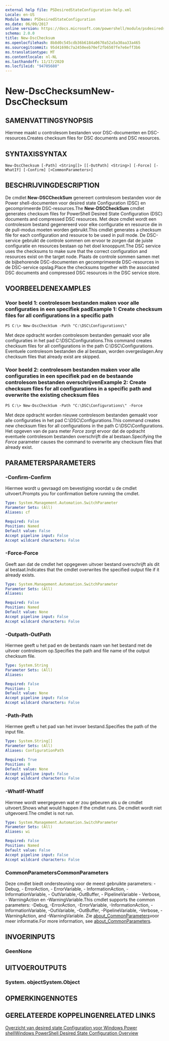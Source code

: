 ```yaml
---
external help file: PSDesiredStateConfiguration-help.xml
Locale: en-US
Module Name: PSDesiredStateConfiguration
ms.date: 06/09/2017
online version: https://docs.microsoft.com/powershell/module/psdesiredstateconfiguration/new-dscchecksum?view=powershell-7.2&WT.mc_id=ps-gethelp
schema: 2.0.0
title: New-DscChecksum
ms.openlocfilehash: 8b8d0c545cdb36b6184a0670a52a5a30aa33a465
ms.sourcegitcommit: 95d41698c7a2450eeb70ef2fb6507fe7e6eff3b6
ms.translationtype: MT
ms.contentlocale: nl-NL
ms.lasthandoff: 11/17/2020
ms.locfileid: "94705680"
---
```

# <span data-ttu-id="8c9d9-102">New-DscChecksum</span><span class="sxs-lookup"><span data-stu-id="8c9d9-102">New-DscChecksum</span></span>

## <span data-ttu-id="8c9d9-103">SAMENVATTING</span><span class="sxs-lookup"><span data-stu-id="8c9d9-103">SYNOPSIS</span></span>
<span data-ttu-id="8c9d9-104">Hiermee maakt u controlesom bestanden voor DSC-documenten en DSC-resources.</span><span class="sxs-lookup"><span data-stu-id="8c9d9-104">Creates checksum files for DSC documents and DSC resources.</span></span>

## <span data-ttu-id="8c9d9-105">SYNTAXIS</span><span class="sxs-lookup"><span data-stu-id="8c9d9-105">SYNTAX</span></span>

```
New-DscChecksum [-Path] <String[]> [[-OutPath] <String>] [-Force] [-WhatIf] [-Confirm] [<CommonParameters>]
```

## <span data-ttu-id="8c9d9-106">BESCHRIJVING</span><span class="sxs-lookup"><span data-stu-id="8c9d9-106">DESCRIPTION</span></span>

<span data-ttu-id="8c9d9-107">De cmdlet **New-DSCCheckSum** genereert controlesom bestanden voor de Power shell-documenten voor desired state Configuration (DSC) en gecomprimeerde DSC-resources.</span><span class="sxs-lookup"><span data-stu-id="8c9d9-107">The **New-DSCCheckSum** cmdlet generates checksum files for PowerShell Desired State Configuration (DSC) documents and compressed DSC resources.</span></span>
<span data-ttu-id="8c9d9-108">Met deze cmdlet wordt een controlesom bestand gegenereerd voor elke configuratie en resource die in de pull-modus moeten worden gebruikt.</span><span class="sxs-lookup"><span data-stu-id="8c9d9-108">This cmdlet generates a checksum file for each configuration and resource to be used in pull mode.</span></span>
<span data-ttu-id="8c9d9-109">De DSC-service gebruikt de controle sommen om ervoor te zorgen dat de juiste configuratie en resources bestaan op het doel knooppunt.</span><span class="sxs-lookup"><span data-stu-id="8c9d9-109">The DSC service uses the checksums to make sure that the correct configuration and resources exist on the target node.</span></span>
<span data-ttu-id="8c9d9-110">Plaats de controle sommen samen met de bijbehorende DSC-documenten en gecomprimeerde DSC-resources in de DSC-service opslag.</span><span class="sxs-lookup"><span data-stu-id="8c9d9-110">Place the checksums together with the associated DSC documents and compressed DSC resources in the DSC service store.</span></span>

## <span data-ttu-id="8c9d9-111">VOORBEELDEN</span><span class="sxs-lookup"><span data-stu-id="8c9d9-111">EXAMPLES</span></span>

### <span data-ttu-id="8c9d9-112">Voor beeld 1: controlesom bestanden maken voor alle configuraties in een specifiek pad</span><span class="sxs-lookup"><span data-stu-id="8c9d9-112">Example 1: Create checksum files for all configurations in a specific path</span></span>

```
PS C:\> New-DscCheckSum -Path "C:\DSC\Configurations\"
```

<span data-ttu-id="8c9d9-113">Met deze opdracht worden controlesom bestanden gemaakt voor alle configuraties in het pad C:\DSC\Configurations.</span><span class="sxs-lookup"><span data-stu-id="8c9d9-113">This command creates checksum files for all configurations in the path C:\DSC\Configurations.</span></span>
<span data-ttu-id="8c9d9-114">Eventuele controlesom bestanden die al bestaan, worden overgeslagen.</span><span class="sxs-lookup"><span data-stu-id="8c9d9-114">Any checksum files that already exist are skipped.</span></span>

### <span data-ttu-id="8c9d9-115">Voor beeld 2: controlesom bestanden maken voor alle configuraties in een specifiek pad en de bestaande controlesom bestanden overschrijven</span><span class="sxs-lookup"><span data-stu-id="8c9d9-115">Example 2: Create checksum files for all configurations in a specific path and overwrite the existing checksum files</span></span>

```
PS C:\> New-DscCheckSum -Path "C:\DSC\Configurations\" -Force
```

<span data-ttu-id="8c9d9-116">Met deze opdracht worden nieuwe controlesom bestanden gemaakt voor alle configuraties in het pad C:\DSC\Configurations.</span><span class="sxs-lookup"><span data-stu-id="8c9d9-116">This command creates new checksum files for all configurations in the path C:\DSC\Configurations.</span></span>
<span data-ttu-id="8c9d9-117">Het opgeven van de para meter *Force* zorgt ervoor dat de opdracht eventuele controlesom bestanden overschrijft die al bestaan.</span><span class="sxs-lookup"><span data-stu-id="8c9d9-117">Specifying the *Force* parameter causes the command to overwrite any checksum files that already exist.</span></span>

## <span data-ttu-id="8c9d9-118">PARAMETERS</span><span class="sxs-lookup"><span data-stu-id="8c9d9-118">PARAMETERS</span></span>

### <span data-ttu-id="8c9d9-119">-Confirm</span><span class="sxs-lookup"><span data-stu-id="8c9d9-119">-Confirm</span></span>

<span data-ttu-id="8c9d9-120">Hiermee wordt u gevraagd om bevestiging voordat u de cmdlet uitvoert.</span><span class="sxs-lookup"><span data-stu-id="8c9d9-120">Prompts you for confirmation before running the cmdlet.</span></span>

```yaml
Type: System.Management.Automation.SwitchParameter
Parameter Sets: (All)
Aliases: cf

Required: False
Position: Named
Default value: False
Accept pipeline input: False
Accept wildcard characters: False
```

### <span data-ttu-id="8c9d9-121">-Force</span><span class="sxs-lookup"><span data-stu-id="8c9d9-121">-Force</span></span>

<span data-ttu-id="8c9d9-122">Geeft aan dat de cmdlet het opgegeven uitvoer bestand overschrijft als dit al bestaat.</span><span class="sxs-lookup"><span data-stu-id="8c9d9-122">Indicates that the cmdlet overwrites the specified output file if it already exists.</span></span>

```yaml
Type: System.Management.Automation.SwitchParameter
Parameter Sets: (All)
Aliases:

Required: False
Position: Named
Default value: None
Accept pipeline input: False
Accept wildcard characters: False
```

### <span data-ttu-id="8c9d9-123">-Outpath</span><span class="sxs-lookup"><span data-stu-id="8c9d9-123">-OutPath</span></span>

<span data-ttu-id="8c9d9-124">Hiermee geeft u het pad en de bestands naam van het bestand met de uitvoer controlesom op.</span><span class="sxs-lookup"><span data-stu-id="8c9d9-124">Specifies the path and file name of the output checksum file.</span></span>

```yaml
Type: System.String
Parameter Sets: (All)
Aliases:

Required: False
Position: 1
Default value: None
Accept pipeline input: False
Accept wildcard characters: False
```

### <span data-ttu-id="8c9d9-125">-Path</span><span class="sxs-lookup"><span data-stu-id="8c9d9-125">-Path</span></span>

<span data-ttu-id="8c9d9-126">Hiermee geeft u het pad van het invoer bestand.</span><span class="sxs-lookup"><span data-stu-id="8c9d9-126">Specifies the path of the input file.</span></span>

```yaml
Type: System.String[]
Parameter Sets: (All)
Aliases: ConfigurationPath

Required: True
Position: 0
Default value: None
Accept pipeline input: False
Accept wildcard characters: False
```

### <span data-ttu-id="8c9d9-127">-WhatIf</span><span class="sxs-lookup"><span data-stu-id="8c9d9-127">-WhatIf</span></span>

<span data-ttu-id="8c9d9-128">Hiermee wordt weergegeven wat er zou gebeuren als u de cmdlet uitvoert.</span><span class="sxs-lookup"><span data-stu-id="8c9d9-128">Shows what would happen if the cmdlet runs.</span></span>
<span data-ttu-id="8c9d9-129">De cmdlet wordt niet uitgevoerd.</span><span class="sxs-lookup"><span data-stu-id="8c9d9-129">The cmdlet is not run.</span></span>

```yaml
Type: System.Management.Automation.SwitchParameter
Parameter Sets: (All)
Aliases: wi

Required: False
Position: Named
Default value: False
Accept pipeline input: False
Accept wildcard characters: False
```

### <span data-ttu-id="8c9d9-130">CommonParameters</span><span class="sxs-lookup"><span data-stu-id="8c9d9-130">CommonParameters</span></span>

<span data-ttu-id="8c9d9-131">Deze cmdlet biedt ondersteuning voor de meest gebruikte parameters: -Debug, - ErrorAction, - ErrorVariable, - InformationAction, -InformationVariable, - OutVariable,-OutBuffer, - PipelineVariable - Verbose, - WarningAction en -WarningVariable.</span><span class="sxs-lookup"><span data-stu-id="8c9d9-131">This cmdlet supports the common parameters: -Debug, -ErrorAction, -ErrorVariable, -InformationAction, -InformationVariable, -OutVariable, -OutBuffer, -PipelineVariable, -Verbose, -WarningAction, and -WarningVariable.</span></span> <span data-ttu-id="8c9d9-132">Zie [about_CommonParameters](https://go.microsoft.com/fwlink/?LinkID=113216)voor meer informatie.</span><span class="sxs-lookup"><span data-stu-id="8c9d9-132">For more information, see [about_CommonParameters](https://go.microsoft.com/fwlink/?LinkID=113216).</span></span>

## <span data-ttu-id="8c9d9-133">INVOER</span><span class="sxs-lookup"><span data-stu-id="8c9d9-133">INPUTS</span></span>

### <span data-ttu-id="8c9d9-134">Geen</span><span class="sxs-lookup"><span data-stu-id="8c9d9-134">None</span></span>

## <span data-ttu-id="8c9d9-135">UITVOER</span><span class="sxs-lookup"><span data-stu-id="8c9d9-135">OUTPUTS</span></span>

### <span data-ttu-id="8c9d9-136">System. object</span><span class="sxs-lookup"><span data-stu-id="8c9d9-136">System.Object</span></span>

## <span data-ttu-id="8c9d9-137">OPMERKINGEN</span><span class="sxs-lookup"><span data-stu-id="8c9d9-137">NOTES</span></span>

## <span data-ttu-id="8c9d9-138">GERELATEERDE KOPPELINGEN</span><span class="sxs-lookup"><span data-stu-id="8c9d9-138">RELATED LINKS</span></span>

[<span data-ttu-id="8c9d9-139">Overzicht van desired state Configuration voor Windows Power shell</span><span class="sxs-lookup"><span data-stu-id="8c9d9-139">Windows PowerShell Desired State Configuration Overview</span></span>](/powershell/scripting/dsc/overview/dscforengineers)

